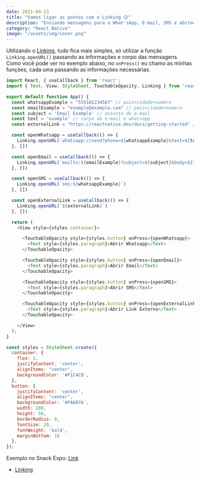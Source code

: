 ```yaml
---
date: 2021-04-13
title: "Vamos ligar as pontos com o Linking 😉"
description: "Enviando mensagens para o What'sApp, E-mail, SMS e abrindo links externos com o Linking do React Native"
category: "React Native"
image: "/assets/img/cover.png"
---
```


Utilizando o <a href="https://reactnative.dev/docs/linking" target="_blank" rel="noopener noreferrer">Linking</a>, tudo fica mais simples, só utilizar a função ``Linking.openURL()`` passando as informações e corpo das mensagens. Como você pode ver no exemplo abaixo, no ``onPress()`` eu chamo as minhas funções, cada uma passando as informações necessárias.

``` javascript
import React, { useCallback } from 'react';
import { Text, View, StyleSheet, TouchableOpacity, Linking } from 'react-native';

export default function App() {
  const whatsappExample = "555101234567" // país+cidade+numero
  const emailExample = "example@example.com" // país+cidade+numero
  const subject = 'Email Example' // assunto do e-mail
  const text = 'example' // corpo do e-mail e whatsapp
  const externalLink = "https://reactnative.dev/docs/getting-started" // deve conter o prefixo http ou https

  const openWhatsapp = useCallback(() => {
    Linking.openURL(`whatsapp://send?phone=${whatsappExample}&text=${text}`);
  }, [])

  const openEmail = useCallback(() => {
    Linking.openURL(`mailto:${emailExample}?subject=${subject}&body=${text}`)
  }, [])

  const openSMS = useCallback(() => {
    Linking.openURL(`sms:${whatsappExample}`)
  }, [])

  const openExternalLink = useCallback(() => {
    Linking.openURL(`${externalLink}`)
  }, [])

  return (
    <View style={styles.container}>

      <TouchableOpacity style={styles.button} onPress={openWhatsapp}>
        <Text style={styles.paragraph}>Abrir Whatsapp</Text>
      </TouchableOpacity>

      <TouchableOpacity style={styles.button} onPress={openEmail}>
        <Text style={styles.paragraph}>Abrir Email</Text>
      </TouchableOpacity>

      <TouchableOpacity style={styles.button} onPress={openSMS}>
        <Text style={styles.paragraph}>Abrir SMS</Text>
      </TouchableOpacity>

      <TouchableOpacity style={styles.button} onPress={openExternalLink}>
        <Text style={styles.paragraph}>Abrir Link Externo</Text>
      </TouchableOpacity>

    </View>
  );
}

const styles = StyleSheet.create({
  container: {
    flex: 1,
    justifyContent: 'center',
    alignItems: "center",
    backgroundColor: '#F1C4CB',
  },
  button: {
    justifyContent: 'center',
    alignItems: "center",
    backgroundColor: '#FA607A',
    width: 200,
    height: 50,
    borderRadius: 8,
    fontSize: 20,
    fontWeight: 'bold',
    marginBottom: 16
  },
});
```

Exemplo no Snack Expo: <a href="https://snack.expo.io/@valchanoficial/example-with-linking" target="_blank" rel="noopener noreferrer">Link</a> 

- <a href="https://reactnative.dev/docs/linking" target="_blank" rel="noopener noreferrer">Linking</a>
